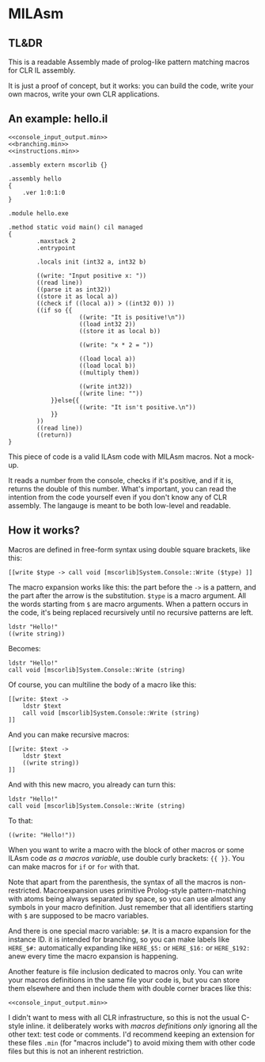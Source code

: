 MILAsm
======

## TL&DR

This is a readable Assembly made of prolog-like pattern matching macros for CLR IL assembly. 

It is just a proof of concept, but it works: you can build the code, write your own macros, write your own CLR applications.

## An example: hello.il

    <<console_input_output.min>>
    <<branching.min>>
    <<instructions.min>>
    
    .assembly extern mscorlib {}
    
    .assembly hello
    {
        .ver 1:0:1:0
    }
    
    .module hello.exe
    
    .method static void main() cil managed
    {
            .maxstack 2
            .entrypoint
        
            .locals init (int32 a, int32 b)

            ((write: "Input positive x: "))
            ((read line))
            ((parse it as int32))
            ((store it as local a))
            ((check if ((local a)) > ((int32 0)) ))
            ((if so {{
                        ((write: "It is positive!\n")) 
                        ((load int32 2))
                        ((store it as local b))
                         
                        ((write: "x * 2 = "))
    
                        ((load local a))
                        ((load local b))
                        ((multiply them))

                        ((write int32))      
                        ((write line: ""))      
                }}else{{
                        ((write: "It isn't positive.\n"))
                }} 
            ))
            ((read line))           
            ((return))
    }

This piece of code is a valid ILAsm code with MILAsm macros. Not a mock-up. 

It reads a number from the console, checks if it's positive, and if it is, returns the double of this number. What's important, you can read the intention from the code yourself even if you don't know any of CLR assembly. The langauge is meant to be both low-level and readable.

## How it works?

Macros are defined in free-form syntax using double square brackets, like this:

    [[write $type -> call void [mscorlib]System.Console::Write ($type) ]]

The macro expansion works like this: the part before the `->` is a pattern, and the part after the arrow is the substitution. `$type` is a macro argument. All the words starting from `$` are macro arguments. When a pattern occurs in the code, it's being replaced recursively until no recursive patterns are left.

    ldstr "Hello!"
    ((write string))
    
Becomes:

    ldstr "Hello!"
    call void [mscorlib]System.Console::Write (string)
    
Of course, you can multiline the body of a macro like this:

    [[write: $text -> 
	    ldstr $text 
	    call void [mscorlib]System.Console::Write (string) 
    ]]

And you can make recursive macros:

    [[write: $text -> 
        ldstr $text 
        ((write string))
    ]]

And with this new macro, you already can turn this:

    ldstr "Hello!"
    call void [mscorlib]System.Console::Write (string)
    
To that:    

    ((write: "Hello!"))
    
When you want to write a macro with the block of other macros or some ILAsm code _as a macros variable_, use double curly brackets: `{{ }}`. You can make macros for `if` or `for` with that.

Note that apart from the parenthesis, the syntax of all the macros is non-restricted. Macroexpansion uses primitive Prolog-style pattern-matching with atoms being always separated by space, so you can use almost any symbols in your macro definition. Just remember that all identifiers starting with `$` are supposed to be macro variables.  

And there is one special macro variable: `$#`. It is a macro expansion for the instance ID. it is intended for branching, so you can make labels like `HERE_$#:` automatically expanding like `HERE_$5:` or `HERE_$16:` or `HERE_$192:` anew every time the macro expansion is happening.

Another feature is file inclusion dedicated to macros only. You can write your macros definitions in the same file your code is, but you can store them elsewhere and then include them with double corner braces like this:

    <<console_input_output.min>>
 
I didn't want to mess with all CLR infrastructure, so this is not the usual C-style inline. it deliberately works with *macros definitions only* ignoring all the other text: test code or comments. I'd recommend keeping an extension for these files `.min` (for "macros include") to avoid mixing them with other code files but this is not an inherent restriction.
